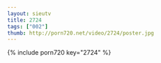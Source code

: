 ```yaml
--- 
layout: sieutv
title: 2724
tags: ["002"]
thumb: http://porn720.net/video/2724/poster.jpg
---
```

{% include porn720 key="2724" %} 

